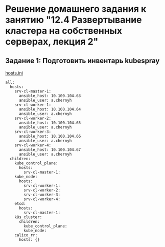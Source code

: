 # Решение домашнего задания к занятию "12.4 Развертывание кластера на собственных серверах, лекция 2"

## Задание 1: Подготовить инвентарь kubespray

[hosts.ini](./hosts.ini)
```
all:
  hosts:
    srv-cl-master-1:
      ansible_host: 10.100.104.63
      ansible_user: a.chernyh
    srv-cl-worker-1:
      ansible_host: 10.100.104.64
      ansible_user: a.chernyh
    srv-cl-worker-2:
      ansible_host: 10.100.104.65
      ansible_user: a.chernyh
    srv-cl-worker-3:
      ansible_host: 10.100.104.66
      ansible_user: a.chernyh
    srv-cl-worker-4:
      ansible_host: 10.100.104.67
      ansible_user: a.chernyh
  children:
    kube_control_plane:
      hosts:
        srv-cl-master-1:
    kube_node:
      hosts:
        srv-cl-worker-1:
        srv-cl-worker-2:
        srv-cl-worker-3:
        srv-cl-worker-4:
    etcd:
      hosts:
        srv-cl-master-1:
    k8s_cluster:
      children:
        kube_control_plane:
        kube_node:
    calico_rr:
      hosts: {}

```

